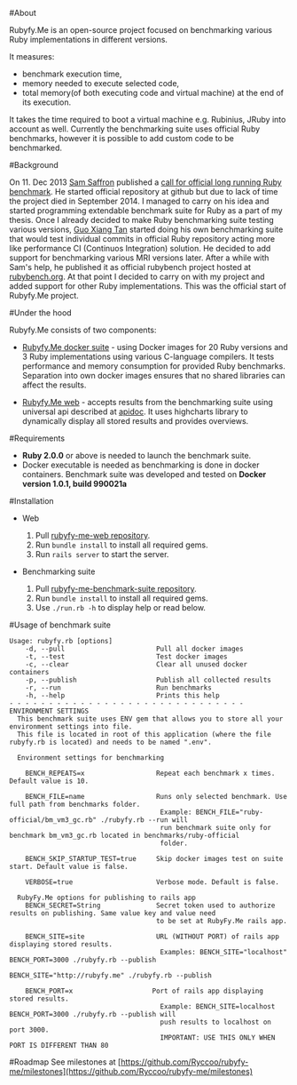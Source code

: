 #About

Rubyfy.Me is an open-source project focused on benchmarking various Ruby implementations in different versions.

It measures:
* benchmark execution time,
* memory needed to execute selected code,
* total memory(of both executing code and virtual machine) at the end of its execution.

It takes the time required to boot a virtual machine e.g. Rubinius, JRuby into account as well. Currently the benchmarking suite uses official Ruby benchmarks, however it is possible to add custom code to be benchmarked.

#Background

On 11. Dec 2013 [Sam Saffron](https://github.com/SamSaffron) published a [call for official long running Ruby benchmark](http://samsaffron.com/archive/2013/12/11/call-to-action-long-running-ruby-benchmark). He started official repository at github but due to lack of time the project died in September 2014. I managed to carry on his idea and started programming extendable benchmark suite for Ruby as a part of my thesis. Once I already decided to make Ruby benchmarking suite testing various versions, [Guo Xiang Tan](https://github.com/tgxworld) started doing his own benchmarking suite that would test individual commits in official Ruby repository acting more like performance CI (Continuos Integration) solution. He decided to add support for benchmarking various MRI versions later. After a while with Sam's help, he published it as official rubybench project hosted at [rubybench.org](http://www.rubybench.org). At that point I decided to carry on with my project and added support for other Ruby implementations. This was the official start of Rubyfy.Me project.

#Under the hood

Rubyfy.Me consists of two components:
* [Rubyfy.Me docker suite](https://github.com/Ryccoo/rubyfy-me-docker-suite) - using Docker images for 20 Ruby versions and 3 Ruby implementations using various C-language compilers. It tests performance and memory consumption for provided Ruby benchmarks. Separation into own docker images ensures that no shared libraries can affect the results.

* [Rubyfy.Me web](https://github.com/Ryccoo/rubyfy-me) - accepts results from the benchmarking suite using universal api described at [apidoc](http://rubybench-rycco.rhcloud.com/apidoc). It uses highcharts library to dynamically display all stored results and provides overviews.

#Requirements

* **Ruby 2.0.0** or above is needed to launch the benchmark suite.
* Docker executable is needed as benchmarking is done in docker containers. Benchmark suite was developed and tested on **Docker version 1.0.1, build 990021a**

#Installation

* Web
  1. Pull [rubyfy-me-web repository](https://github.com/Ryccoo/rubyfy-me).
  2. Run `bundle install` to install all required gems.
  3. Run `rails server` to start the server.


* Benchmarking suite
  1. Pull [rubyfy-me-benchmark-suite repository](https://github.com/Ryccoo/rubyfy-me-docker-suite).
  2. Run `bundle install` to install all required gems.
  3. Use `./run.rb -h` to display help or read below.

#Usage of benchmark suite
``` blank
Usage: rubyfy.rb [options]
    -d, --pull                       Pull all docker images
    -t, --test                       Test docker images
    -c, --clear                      Clear all unused docker containers
    -p, --publish                    Publish all collected results
    -r, --run                        Run benchmarks
    -h, --help                       Prints this help
- - - - - - - - - - - - - - - - - - - - - - - - - - - - - -
ENVIRONMENT SETTINGS
  This benchmark suite uses ENV gem that allows you to store all your environment settings into file.
  This file is located in root of this application (where the file rubyfy.rb is located) and needs to be named ".env".

  Environment settings for benchmarking

    BENCH_REPEATS=x                  Repeat each benchmark x times. Default value is 10.

    BENCH_FILE=name                  Runs only selected benchmark. Use full path from benchmarks folder.
                                      Example: BENCH_FILE="ruby-official/bm_vm3_gc.rb" ./rubyfy.rb --run will
                                      run benchmark suite only for benchmark bm_vm3_gc.rb located in benchmarks/ruby-official
                                      folder.

    BENCH_SKIP_STARTUP_TEST=true     Skip docker images test on suite start. Default value is false.

    VERBOSE=true                     Verbose mode. Default is false.

  RubyFy.Me options for publishing to rails app
    BENCH_SECRET=String              Secret token used to authorize results on publishing. Same value key and value need
                                     to be set at RubyFy.Me rails app.

    BENCH_SITE=site                  URL (WITHOUT PORT) of rails app displaying stored results.
                                      Examples: BENCH_SITE="localhost" BENCH_PORT=3000 ./rubyfy.rb --publish
                                                BENCH_SITE="http://rubyfy.me" ./rubyfy.rb --publish

    BENCH_PORT=x                    Port of rails app displaying stored results.
                                      Example: BENCH_SITE=localhost BENCH_PORT=3000 ./rubyfy.rb --publish will
                                      push results to localhost on port 3000.
                                      IMPORTANT: USE THIS ONLY WHEN PORT IS DIFFERENT THAN 80

```

#Roadmap
See milestones at [https://github.com/Ryccoo/rubyfy-me/milestones](https://github.com/Ryccoo/rubyfy-me/milestones)
